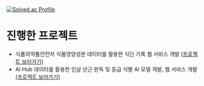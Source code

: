 [![Solved.ac Profile](http://mazassumnida.wtf/api/generate_badge?boj=ija06598)](https://solved.ac/ija06598)


# 진행한 프로젝트
- 식품의약품안전처 식품영양성분 데이터를 활용한 식단 기록 웹 서비스 개발 [(프로젝트 보러가기)](https://github.com/JaeMin1130/MiniProject_MealNote)
- AI Hub 데이터를 활용한 인삼 년근 판독 및 등급 식별 AI 모델 개발, 웹 서비스 개발 [(프로젝트 보러가기)](https://github.com/JaeMin1130/MiniProject_Ginseng)


